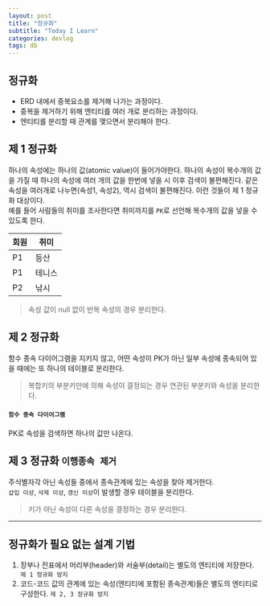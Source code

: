 ```yaml
---
layout: post
title: "정규화"
subtitle: "Today I Learn"
categories: devlog
tags: db
---
```


## 정규화
- ERD 내에서 중복요소를 제거해 나가는 과정이다.
- 중복을 제거하기 위해 엔티티를 여러 개로 분리하는 과정이다.
- 엔티티를 분리할 때 관계를 맺으면서 분리해야 한다.

## 제 1 정규화
하나의 속성에는 하나의 값(atomic value)이 들어가야한다. 하나의 속성이 복수개의 값을 가질 때 하나의 속성에 여러 개의 값을 한번에 넣을 시 이후 검색이 불편해진다. 같은 속성을 여러개로 나누면(속성1, 속성2), 역시 검색이 불편해진다. 이런 것들이 제 1 정규화 대상이다.   
예를 들어 사람들의 취미를 조사한다면 취미까지를 `PK`로 선언해 복수개의 값을 넣을 수 있도록 한다.  

| 회원  | 취미  |
| --- | --- |
| P1  | 등산  |
| P1  | 테니스 |
| P2  | 낚시  |

> 속성 값이 null 없이 반복 속성의 경우 분리한다.

## 제 2 정규화
함수 종속 다이어그램을 지키지 않고, 어떤 속성이 PK가 아닌 일부 속성에 종속되어 있을 때에는 또 하나의 테이블로 분리한다.

> 복합키의 부분키만에 의해 속성이 결정되는 경우 연관된 부분키와 속성을 분리한다.

#### `함수 종속 다이어그램`
PK로 속성을 검색하면 하나의 값만 나온다.


## 제 3 정규화 `이행종속 제거`
주식별자각 아닌 속성들 중에서 종속관계에 있는 속성을 찾아 제거한다.   
`삽입 이상`, `삭제 이상`, `갱신 이상`이 발생할 경우 테이블을 분리한다.  

> 키가 아닌 속성이 다른 속성을 결정하는 경우 분리한다.  

---

## 정규화가 필요 없는 설계 기법
1. 장부나 전표에서 머리부(header)와 서술부(detail)는 별도의 엔티티에 저장한다. `제 1 정규화 방지`
2. 코드-코드 값의 관계에 있는 속성(엔티티에 포함된 종속관계)들은 별도의 엔티티로 구성한다. `제 2, 3 정규화 방지`













